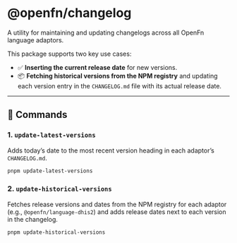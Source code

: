 # @openfn/changelog

A utility for maintaining and updating changelogs across all OpenFn language adaptors.

This package supports two key use cases:

- ✅ **Inserting the current release date** for new versions.
- 📦 **Fetching historical versions from the NPM registry** and updating each version entry in the `CHANGELOG.md` file with its actual release date.

---

## 📅 Commands

### 1. `update-latest-versions`

Adds today’s date to the most recent version heading in each adaptor’s `CHANGELOG.md`.

```bash
pnpm update-latest-versions

```

### 2. `update-historical-versions`

Fetches release versions and dates from the NPM registry for each adaptor (e.g., `@openfn/language-dhis2`) and adds release dates next to each version in the changelog.

```bash
pnpm update-historical-versions

```